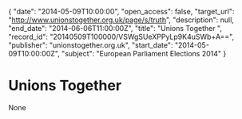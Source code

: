 {
  "date": "2014-05-09T10:00:00", 
  "open_access": false, 
  "target_url": "http://www.unionstogether.org.uk/page/s/truth", 
  "description": null, 
  "end_date": "2014-06-06T11:00:00Z", 
  "title": "Unions Together ", 
  "record_id": "20140509T100000/VSWgSUeXPPyLp9K4uSWb+A==", 
  "publisher": "unionstogether.org.uk", 
  "start_date": "2014-05-09T10:00:00Z", 
  "subject": "European Parliament Elections 2014"
}

# Unions Together 

None